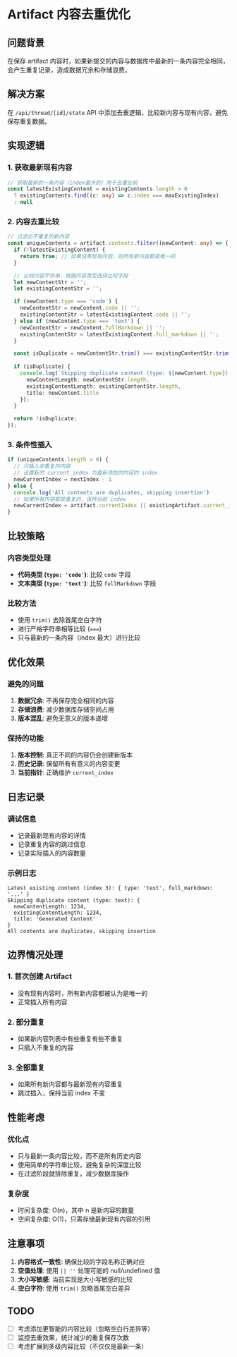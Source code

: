 # Artifact 内容去重优化

## 问题背景
在保存 artifact 内容时，如果新提交的内容与数据库中最新的一条内容完全相同，会产生重复记录，造成数据冗余和存储浪费。

## 解决方案
在 `/api/thread/[id]/state` API 中添加去重逻辑，比较新内容与现有内容，避免保存重复数据。

## 实现逻辑

### 1. 获取最新现有内容
```typescript
// 获取最新的一条内容（index最大的）用于去重比较
const latestExistingContent = existingContents.length > 0 
  ? existingContents.find((c: any) => c.index === maxExistingIndex)
  : null
```

### 2. 内容去重比较
```typescript
// 过滤出不重复的新内容
const uniqueContents = artifact.contents.filter((newContent: any) => {
  if (!latestExistingContent) {
    return true; // 如果没有现有内容，则所有新内容都是唯一的
  }

  // 比较内容字符串，根据内容类型选择比较字段
  let newContentStr = '';
  let existingContentStr = '';

  if (newContent.type === 'code') {
    newContentStr = newContent.code || '';
    existingContentStr = latestExistingContent.code || '';
  } else if (newContent.type === 'text') {
    newContentStr = newContent.fullMarkdown || '';
    existingContentStr = latestExistingContent.full_markdown || '';
  }

  const isDuplicate = newContentStr.trim() === existingContentStr.trim();
  
  if (isDuplicate) {
    console.log(`Skipping duplicate content (type: ${newContent.type}):`, {
      newContentLength: newContentStr.length,
      existingContentLength: existingContentStr.length,
      title: newContent.title
    });
  }

  return !isDuplicate;
});
```

### 3. 条件性插入
```typescript
if (uniqueContents.length > 0) {
  // 只插入非重复的内容
  // 设置新的 current_index 为最新添加的内容的 index
  newCurrentIndex = nextIndex - 1
} else {
  console.log('All contents are duplicates, skipping insertion')
  // 如果所有内容都是重复的，保持当前 index
  newCurrentIndex = artifact.currentIndex || existingArtifact.current_index
}
```

## 比较策略

### 内容类型处理
- **代码类型 (`type: 'code'`)**: 比较 `code` 字段
- **文本类型 (`type: 'text'`)**: 比较 `fullMarkdown` 字段

### 比较方法
- 使用 `trim()` 去除首尾空白字符
- 进行严格字符串相等比较 (`===`)
- 只与最新的一条内容（index 最大）进行比较

## 优化效果

### 避免的问题
1. **数据冗余**: 不再保存完全相同的内容
2. **存储浪费**: 减少数据库存储空间占用
3. **版本混乱**: 避免无意义的版本递增

### 保持的功能
1. **版本控制**: 真正不同的内容仍会创建新版本
2. **历史记录**: 保留所有有意义的内容变更
3. **当前指针**: 正确维护 `current_index`

## 日志记录

### 调试信息
- 记录最新现有内容的详情
- 记录重复内容的跳过信息
- 记录实际插入的内容数量

### 示例日志
```
Latest existing content (index 3): { type: 'text', full_markdown: '...' }
Skipping duplicate content (type: text): {
  newContentLength: 1234,
  existingContentLength: 1234,
  title: 'Generated Content'
}
All contents are duplicates, skipping insertion
```

## 边界情况处理

### 1. 首次创建 Artifact
- 没有现有内容时，所有新内容都被认为是唯一的
- 正常插入所有内容

### 2. 部分重复
- 如果新内容列表中有些重复有些不重复
- 只插入不重复的内容

### 3. 全部重复
- 如果所有新内容都与最新现有内容重复
- 跳过插入，保持当前 index 不变

## 性能考虑

### 优化点
- 只与最新一条内容比较，而不是所有历史内容
- 使用简单的字符串比较，避免复杂的深度比较
- 在过滤阶段就排除重复，减少数据库操作

### 复杂度
- 时间复杂度: O(n)，其中 n 是新内容的数量
- 空间复杂度: O(1)，只需存储最新现有内容的引用

## 注意事项

1. **内容格式一致性**: 确保比较的字段名称正确对应
2. **空值处理**: 使用 `|| ''` 处理可能的 null/undefined 值
3. **大小写敏感**: 当前实现是大小写敏感的比较
4. **空白字符**: 使用 `trim()` 忽略首尾空白差异

## TODO

- [ ] 考虑添加更智能的内容比较（忽略空白行差异等）
- [ ] 监控去重效果，统计减少的重复保存次数
- [ ] 考虑扩展到多级内容比较（不仅仅是最新一条） 